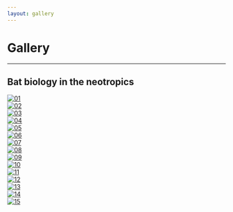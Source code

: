 ```yaml
---
layout: gallery
---
```

# Gallery
---

## Bat biology in the neotropics

<div class="responsive">
  <div class="gallery">
    <a href="/slideshow.html" data-lightbox="gallery">
      <img src="/assets/photos/chiroptology/01_IMG_2563.jpg" loading="lazy" decoding="async" alt="01">
    </a>
  </div>
</div>

<div class="responsive">
  <div class="gallery">
    <a href="/slideshow.html" data-lightbox="gallery">
      <img src="/assets/photos/chiroptology/02_IMG_2547.JPG" loading="lazy" decoding="async" alt="02">
    </a>
  </div>
</div>

<div class="responsive">
  <div class="gallery">
    <a href="/slideshow.html" data-lightbox="gallery">
      <img src="/assets/photos/chiroptology/03_IMG_5306.JPG" loading="lazy" decoding="async" alt="03">
    </a>
  </div>
</div>

<div class="responsive">
  <div class="gallery">
    <a href="/slideshow.html" data-lightbox="gallery">
      <img src="/assets/photos/chiroptology/04_IMG_2406.JPG" loading="lazy" decoding="async" alt="04">
    </a>
  </div>
</div>

<div class="responsive">
  <div class="gallery">
    <a href="/slideshow.html" data-lightbox="gallery">
      <img src="/assets/photos/chiroptology/05_IMG_1995.JPG" loading="lazy" decoding="async" alt="05">
    </a>
  </div>
</div>

<div class="responsive">
  <div class="gallery">
    <a href="/slideshow.html" data-lightbox="gallery">
      <img src="/assets/photos/chiroptology/06_P1012854.JPG" loading="lazy" decoding="async" alt="06">
    </a>
  </div>
</div>

<div class="responsive">
  <div class="gallery">
    <a href="/slideshow.html" data-lightbox="gallery">
      <img src="/assets/photos/chiroptology/07_P1012904.JPG" loading="lazy" decoding="async" alt="07">
    </a>
  </div>
</div>

<div class="responsive">
  <div class="gallery">
    <a href="/slideshow.html" data-lightbox="gallery">
      <img src="/assets/photos/chiroptology/08_37499008_Unknown.JPG" loading="lazy" decoding="async" alt="08">
    </a>
  </div>
</div>

<div class="responsive">
  <div class="gallery">
    <a href="/slideshow.html" data-lightbox="gallery">
      <img src="/assets/photos/chiroptology/09_IMG_1747.JPG" loading="lazy" decoding="async" alt="09">
    </a>
  </div>
</div>

<div class="responsive">
  <div class="gallery">
    <a href="/slideshow.html" data-lightbox="gallery">
      <img src="/assets/photos/chiroptology/10_IMG_3159.JPG" loading="lazy" decoding="async" alt="10">
    </a>
  </div>
</div>

<div class="responsive">
  <div class="gallery">
    <a href="/slideshow.html" data-lightbox="gallery">
      <img src="/assets/photos/chiroptology/11_IMG_5163.JPG" loading="lazy" decoding="async" alt="11">
    </a>
  </div>
</div>

<div class="responsive">
  <div class="gallery">
    <a href="/slideshow.html" data-lightbox="gallery">
      <img src="/assets/photos/chiroptology/12_IMG_0363.JPG" loading="lazy" decoding="async" alt="12">
    </a>
  </div>
</div>

<div class="responsive">
  <div class="gallery">
    <a href="/slideshow.html" data-lightbox="gallery">
      <img src="/assets/photos/chiroptology/13_IMG_2666.JPG" loading="lazy" decoding="async" alt="13">
    </a>
  </div>
</div>

<div class="responsive">
  <div class="gallery">
    <a href="/slideshow.html" data-lightbox="gallery">
      <img src="/assets/photos/chiroptology/14_IMG_1759.JPG" loading="lazy" decoding="async" alt="14">
    </a>
  </div>
</div>

<div class="responsive">
  <div class="gallery">
    <a href="/slideshow.html" data-lightbox="gallery">
      <img src="/assets/photos/chiroptology/15_IMG_5222.JPG" loading="lazy" decoding="async" alt="15">
    </a>
  </div>
</div>

<div class="clearfix"></div>

<script>
function openModal() {
  document.getElementById("myModal").style.display = "block";
}

function closeModal() {
  document.getElementById("myModal").style.display = "none";
}

var slideIndex = 1;
showSlides(slideIndex);

function plusSlides(n) {
  showSlides(slideIndex += n);
}

function currentSlide(n) {
  showSlides(slideIndex = n);
}

function showSlides(n) {
  var i;
  var slides = document.getElementsByClassName("mySlides");
  var dots = document.getElementsByClassName("demo");
  var captionText = document.getElementById("caption");
  if (n > slides.length) {slideIndex = 1}
  if (n < 1) {slideIndex = slides.length}
  for (i = 0; i < slides.length; i++) {
      slides[i].style.display = "none";
  }
  for (i = 0; i < dots.length; i++) {
      dots[i].className = dots[i].className.replace(" active", "");
  }
  slides[slideIndex-1].style.display = "block";
  dots[slideIndex-1].className += " active";
  captionText.innerHTML = dots[slideIndex-1].alt;
}
</script>

